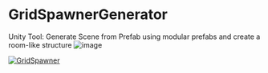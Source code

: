 # GridSpawnerGenerator
Unity Tool: Generate Scene from Prefab using modular prefabs and create a room-like structure 
![image](https://github.com/Nayatrei/GridSpawner/assets/36463159/85b56a75-ffb9-42eb-96a4-bbd57cf3e713)


[![GridSpawner](https://img.youtube.com/watch?v=hSRxDGXl0lw/0.jpg)](https://www.youtube.com/watch?v=hSRxDGXl0lw)
